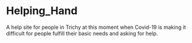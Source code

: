 # Helping_Hand
A help site for people in Trichy at this moment when Covid-19 is making it difficult for people fulfill their basic needs and asking for help.
